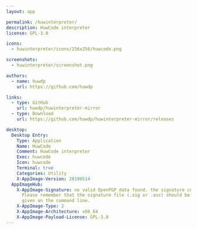 ```yaml
---
layout: app

permalink: /huwinterpreter/
description: HuwCode interpreter
license: GPL-3.0

icons:
  - huwinterpreter/icons/256x256/huwcode.png

screenshots:
  - huwinterpreter/screenshot.png

authors:
  - name: huwdp
    url: https://github.com/huwdp

links:
  - type: GitHub
    url: huwdp/huwinterpreter-mirror
  - type: Download
    url: https://github.com/huwdp/huwinterpreter-mirror/releases

desktop:
  Desktop Entry:
    Type: Application
    Name: HuwCode
    Comment: HuwCode interpreter
    Exec: huwcode
    Icon: huwcode
    Terminal: true
    Categories: Utility
    X-AppImage-Version: 20190514
  AppImageHub:
    X-AppImage-Signature: no valid OpenPGP data found. the signature could not be verified.
      Please remember that the signature file (.sig or .asc) should be the first file
      given on the command line.
    X-AppImage-Type: 2
    X-AppImage-Architecture: x86_64
    X-AppImage-Payload-License: GPL-3.0
---
```

